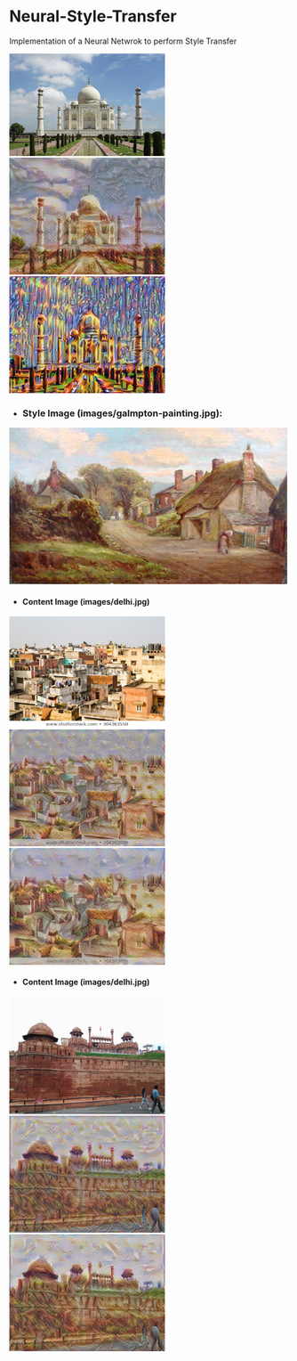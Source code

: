# Neural-Style-Transfer
Implementation of a Neural Netwrok to perform Style Transfer

<img src="images/Taj_Mahal.jpeg" width="280"> <img src="images/galmton-taj/generated_image.jpg" width="280"> <img src="images/city-taj/generated_image.jpg" width="280"> 

* ### Style Image (images/galmpton-painting.jpg):
<img src="images/galmpton-painting.jpg" width="500">

  * #### Content Image (images/delhi.jpg)
<img src="images/delhi.jpg" width="280"> <img src="images/galmpton-delhi/50.png" width="280"> <img src="images/galmpton-delhi/generated_image.jpg" width="280">

  * #### Content Image (images/delhi.jpg)
<img src="images/Lal_quila.jpg" width="280"> <img src="images/galmpton-lal/50.png" width="280"> <img src="images/galmpton-lal/generated_image.jpg" width="280">



<img src="" width="280">

